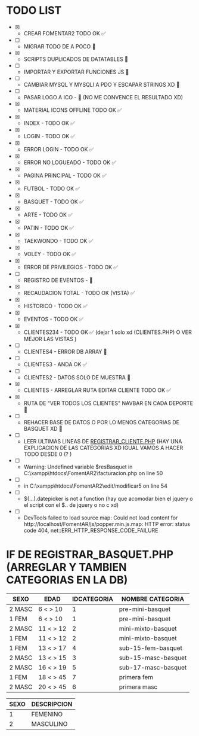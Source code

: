 # TODO LIST

- [x] - CREAR FOMENTAR2 TODO OK ✅
- [ ] - MIGRAR TODO DE A POCO 🚧
- [x] - SCRIPTS DUPLICADOS DE DATATABLES 🚧
- [ ] - IMPORTAR Y EXPORTAR FUNCIONES JS 🚧
- [ ] - CAMBIAR MYSQL Y MYSQLI A PDO Y ESCAPAR STRINGS XD 🚧
- [ ] - PASAR LOGO A ICO - 🚧 (NO ME CONVENCE EL RESULTADO XD)
- [x] - MATERIAL ICONS OFFLINE TODO OK ✅
- [x] - INDEX - TODO OK ✅
- [x] - LOGIN - TODO OK ✅
- [x] - ERROR LOGIN - TODO OK ✅
- [x] - ERROR NO LOGUEADO - TODO OK ✅
- [x] - PAGINA PRINCIPAL - TODO OK ✅
- [x] - FUTBOL - TODO OK ✅
- [x] - BASQUET - TODO OK ✅
- [x] - ARTE - TODO OK ✅
- [x] - PATIN - TODO OK ✅
- [x] - TAEKWONDO - TODO OK ✅
- [x] - VOLEY - TODO OK ✅
- [x] - ERROR DE PRIVILEGIOS - TODO OK ✅
- [ ] - REGISTRO DE EVENTOS - 🚧
- [x] - RECAUDACION TOTAL - TODO OK (VISTA) ✅
- [x] - HISTORICO - TODO OK ✅
- [x] - EVENTOS - TODO OK ✅
- [x] - CLIENTES234 - TODO OK ✅ (dejar 1 solo xd (CLIENTES.PHP) O VER MEJOR LAS VISTAS )
- [ ] - CLIENTES4 - ERROR DB ARRAY 🚧
- [ ] - CLIENTES3 - ANDA OK ✅
- [ ] - CLIENTES2 - DATOS SOLO DE MUESTRA 🚧
- [x] - CLIENTES - ARREGLAR RUTA EDITAR CLIENTE TODO OK ✅
- [x] - RUTA DE "VER TODOS LOS CLIENTES" NAVBAR EN CADA DEPORTE 🚧
- [ ] - REHACER BASE DE DATOS O POR LO MENOS CATEGORIAS DE BASQUET XD 🚧
- [ ] - LEER ULTIMAS LINEAS DE [REGISTRAR_CLIENTE.PHP](registrar_cliente.php "registrar_cliente.php") (HAY UNA EXPLICACION DE LAS CATEGORIAS XD IGUAL VAMOS A HACER TODO DESDE 0 (? )

- [ ] - Warning: Undefined variable $resBasquet in C:\xampp\htdocs\FomentAR2\facturacion.php on line 50
- [ ] - in C:\xampp\htdocs\FomentAR2\edit/modificar5 on line 54
- [ ] - $(...).datepicker is not a function (hay que acomodar bien el jquery o el script con el $.. de jquery o no c xd)
- [ ] - DevTools failed to load source map: Could not load content for http://localhost/FomentAR/js/popper.min.js.map: HTTP error: status code 404, net::ERR_HTTP_RESPONSE_CODE_FAILURE

# IF DE REGISTRAR_BASQUET.PHP (ARREGLAR Y TAMBIEN CATEGORIAS EN LA DB)

| SEXO   | EDAD      | IDCATEGORIA | NOMBRE CATEGORIA    |
| ------ | --------- | ----------- | ------------------- |
| 2 MASC | 6 < > 10  | 1           | pre-mini-basquet    |
| 1 FEM  | 6 < > 10  | 1           | pre-mini-basquet    |
| 2 MASC | 11 < > 12 | 2           | mini-mixto-basquet  |
| 1 FEM  | 11 < > 12 | 2           | mini-mixto-basquet  |
| 1 FEM  | 13 < > 17 | 4           | sub-15-fem-basquet  |
| 2 MASC | 13 < > 15 | 3           | sub-15-masc-basquet |
| 2 MASC | 16 < > 19 | 5           | sub-17-masc-basquet |
| 1 FEM  | 18 < > 45 | 7           | primera fem         |
| 2 MASC | 20 < > 45 | 6           | primera masc        |

| SEXO | DESCRIPCION |
| ---- | ----------- |
| 1    | FEMENINO    |
| 2    | MASCULINO   |
